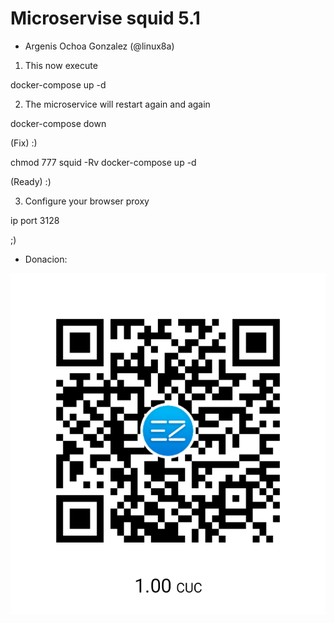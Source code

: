 # Microservise squid 5.1
* Argenis Ochoa Gonzalez (@linux8a)

1. This now execute

docker-compose up -d

2. The microservice will restart again and again



docker-compose down

(Fix)  :)

chmod 777 squid -Rv
docker-compose up -d

(Ready)
:)

3. Configure your browser proxy

ip port 3128


;)


* Donacion:

![Donacion](../../.donacion.png)